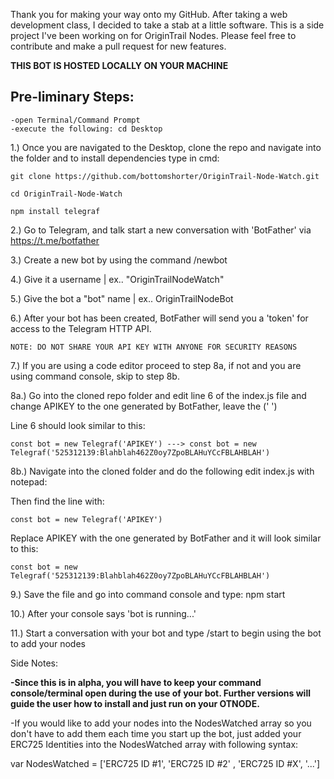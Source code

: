Thank you for making your way onto my GitHub. After taking a web development class, I decided to take a stab at a little software. This is a side project I've been working on for OriginTrail Nodes. Please feel free to contribute and make a pull request for new features.

__THIS BOT IS HOSTED LOCALLY ON YOUR MACHINE__ 

## Pre-liminary Steps:
	-open Terminal/Command Prompt
	-execute the following: cd Desktop


1.) Once you are navigated to the Desktop, clone the repo and navigate into the folder and to install dependencies type in cmd:
	
	git clone https://github.com/bottomshorter/OriginTrail-Node-Watch.git
	
	cd OriginTrail-Node-Watch

	npm install telegraf

2.) Go to Telegram, and talk start a new conversation with 'BotFather' via https://t.me/botfather

3.) Create a new bot by using the command /newbot

4.) Give it a username | ex.. "OriginTrailNodeWatch"

5.) Give the bot a "bot" name | ex.. OriginTrailNodeBot

6.) After your bot has been created, BotFather will send you a 'token' for access to the Telegram HTTP API.

	NOTE: DO NOT SHARE YOUR API KEY WITH ANYONE FOR SECURITY REASONS

7.) If you are using a code editor proceed to step 8a, if not and you are using command console, skip to step 8b.

8a.) Go into the cloned repo folder and edit line 6 of the index.js file and change APIKEY to the one generated by BotFather, leave the (' ')

Line 6 should look similar to this:

	const bot = new Telegraf('APIKEY') ---> const bot = new Telegraf('525312139:Blahblah462Z0oy7ZpoBLAHuYCcFBLAHBLAH')

8b.) Navigate into the cloned folder and do the following edit index.js with notepad:

Then find the line with: 
	
	const bot = new Telegraf('APIKEY')

Replace APIKEY with the one generated by BotFather and it will look similar to this:

	const bot = new Telegraf('525312139:Blahblah462Z0oy7ZpoBLAHuYCcFBLAHBLAH')



9.) Save the file and go into command console and type: npm start

10.) After your console says 'bot is running...'

11.) Start a conversation with your bot and type /start to begin using the bot to add your nodes

Side Notes: 

**-Since this is in alpha, you will have to keep your command console/terminal open during the use of your bot. Further versions will guide the user how to install and just run on your OTNODE.**


-If you would like to add your nodes into the NodesWatched array so you don't have to add them each time you start up the bot, just added your ERC725 Identities into the NodesWatched array with following syntax:

var NodesWatched = ['ERC725 ID #1', 'ERC725 ID #2' , 'ERC725 ID #X', '...']
